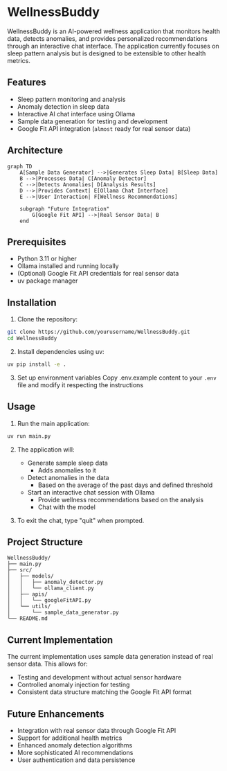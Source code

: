 # WellnessBuddy

WellnessBuddy is an AI-powered wellness application that monitors health data, detects anomalies, and provides personalized recommendations through an interactive chat interface. The application currently focuses on sleep pattern analysis but is designed to be extensible to other health metrics.

## Features

- Sleep pattern monitoring and analysis
- Anomaly detection in sleep data
- Interactive AI chat interface using Ollama
- Sample data generation for testing and development
- Google Fit API integration (`almost` ready for real sensor data)

## Architecture

```mermaid
graph TD
    A[Sample Data Generator] -->|Generates Sleep Data| B[Sleep Data]
    B -->|Processes Data| C[Anomaly Detector]
    C -->|Detects Anomalies| D[Analysis Results]
    D -->|Provides Context| E[Ollama Chat Interface]
    E -->|User Interaction| F[Wellness Recommendations]
    
    subgraph "Future Integration"
        G[Google Fit API] -->|Real Sensor Data| B
    end
```

## Prerequisites

- Python 3.11 or higher
- Ollama installed and running locally
- (Optional) Google Fit API credentials for real sensor data
- uv package manager

## Installation

1. Clone the repository:
```bash
git clone https://github.com/yourusername/WellnessBuddy.git
cd WellnessBuddy
```

2. Install dependencies using uv:
```bash
uv pip install -e .
```

3. Set up environment variables 
Copy .env.example content to your `.env` file and modify it respecting the instructions

## Usage

1. Run the main application:
```bash
uv run main.py
```

2. The application will:
   - Generate sample sleep data
        - Adds anomalies to it
   - Detect anomalies in the data
        - Based on the average of the past days and defined threshold
   - Start an interactive chat session with Ollama
        - Provide wellness recommendations based on the analysis
        - Chat with the model

3. To exit the chat, type "quit" when prompted.

## Project Structure

```
WellnessBuddy/
├── main.py
├── src/
│   ├── models/
│   │   ├── anomaly_detector.py
│   │   └── ollama_client.py
│   ├── apis/
│   │   └── googleFitAPI.py
│   └── utils/
│       └── sample_data_generator.py
└── README.md
```

## Current Implementation

The current implementation uses sample data generation instead of real sensor data. This allows for:
- Testing and development without actual sensor hardware
- Controlled anomaly injection for testing
- Consistent data structure matching the Google Fit API format

## Future Enhancements

- Integration with real sensor data through Google Fit API
- Support for additional health metrics
- Enhanced anomaly detection algorithms
- More sophisticated AI recommendations
- User authentication and data persistence
